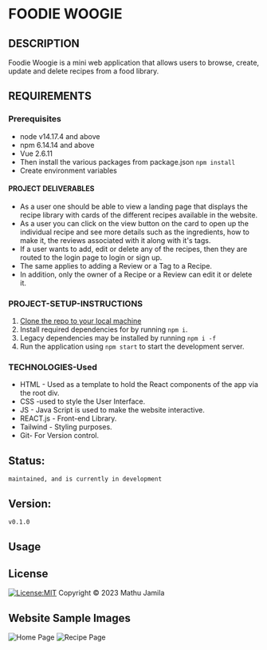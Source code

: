 FOODIE WOOGIE
==========================

## DESCRIPTION
Foodie Woogie is a mini web application that allows users to browse, create, update and delete recipes from a food library.

## REQUIREMENTS
### Prerequisites
* node v14.17.4 and above
* npm 6.14.14 and above
* Vue 2.6.11
* Then install the various packages from package.json `npm install`
* Create environment variables

#### PROJECT DELIVERABLES
* As a user one should be able to view a landing page that displays the recipe library with cards of the different recipes available in the website.
* As a user you can click on the view button on the card to open up the individual recipe and see more details such as the ingredients, how to make it, the reviews associated with it along with it's tags.
* If a user wants to add, edit or delete any of the recipes, then they are routed to the login page to login or sign up.
* The same applies to adding a Review or a Tag to a Recipe.
* In addition, only the owner of a Recipe or a Review can edit it or delete it. 

### PROJECT-SETUP-INSTRUCTIONS
1. [Clone the repo to your local machine](https://github.com/jamnjeri/phase-4-final-project-frontend)
2. Install required dependencies for by running `npm i`.
3. Legacy dependencies may be installed by running `npm i -f`
4. Run the application using  `npm start` to start the development server.

### TECHNOLOGIES-Used
- HTML - Used as a template to hold the React components of the app via the root div. <br/>
- CSS -used to style the User Interface. <br/>
- JS - Java Script is used to make the website interactive. <br/>
- REACT.js - Front-end Library. <br/>
- ​Tailwind - Styling purposes. <br/>
- Git- For Version control.

## Status:
    maintained, and is currently in development

## Version:
    v0.1.0
    
## Usage

## License

[![License:MIT](https://img.shields.io/badge/License-MIT-yellow.svg)](https://opensource.org/licenses/MIT)
Copyright © 2023 Mathu Jamila


## Website Sample Images
![Home Page](../phase-4-final-project-frontend/Home.png)
![Recipe Page](../phase-4-final-project-frontend/Recipe.png)
